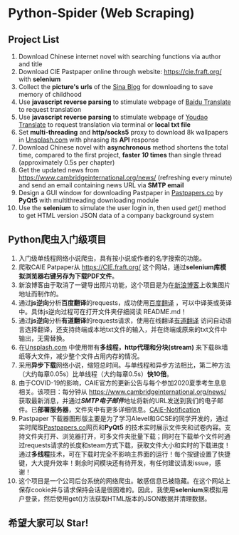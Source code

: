# Python-Spider (Web Scraping)

## Project List

1. Download Chinese internet novel with searching functions via author and title
2. Download CIE Pastpaper online through website: <https://cie.fraft.org/> with **selenium**
3. Collect the **picture's urls** of the [Sina Blog](http://blog.sina.com.cn/) for downloading to save memory of childhood
4. Use **javascript reverse parsing** to stimulate webpage of [Baidu Translate](https://fanyi.baidu.com) to request translation
5. Use **javascript reverse parsing** to stimulate webpage of [Youdao Translate](http://fanyi.youdao.com) to request translation via terminal or **local txt file**
6. Set **multi-threading** and **http/socks5** proxy to download 8k wallpapers in [Unsplash.com](https://www.unsplash.com) with phrasing its **API** response
7. Download Chinese novel with **asynchronous** method shortens the total time, compared to the first project, **faster *10* times** than single thread (approximately 0.5s per chapter)
8. Get the updated news from <https://www.cambridgeinternational.org/news/> (refreshing every minute) and send an email containing news URL via **SMTP email**
9. Design a GUI window for downloading Pastpaper in [Pastpapers.co](https://pastpapers.co) by **PyQt5** with multithreading downloading module
10. Use the **selenium** to simulate the user login in, then used *get()* method to get HTML version JSON data of a company background system

## Python爬虫入门级项目

1. 入门级单线程网络小说爬虫，具有按小说或作者的名字搜索的功能。
2. 爬取CAIE Patpaper从 <https://CIE.fraft.org/> 这个网站，通过**selenium库模拟浏览器右键另存为下载PDF文件**。
3. 新浪博客由于取消了一键导出照片功能，这个项目是为在[新浪博客](http://blog.sina.com.cn/)上收集图片地址而制作的。
4. 通过**js逆向**分析**百度翻译**的requests，成功使用[百度翻译](https://fanyi.baidu.com) ，可以中译英或英译中。具体js逆向过程可在打开文件夹仔细阅读 README.md！
5. 通过**js逆向**分析**有道翻译**的requests请求，使用在线翻译[有道翻译](http://fanyi.youdao.com) 访问自动语言选择翻译，还支持终端或本地txt文件的输入，并在终端或原来的txt文件中输出，无需替换。
6. 在[Unsplash.com](https://www.unsplash.com) 中使用带有**多线程，http代理和分块(stream)** 来下载8k墙纸等大文件，减少整个文件占用内存的情况。
7. 采用**异步下载**网络小说，缩短总时间。与单线程和异步方法相比，第二种方法（大约每章0.05s）比单线程（大约每章0.5s）**快10倍**。
8. 由于COVID-19的影响，CAIE官方的更新公告与每个参加2020夏季考生息息相关。该项目：每分钟从 <https://www.cambridgeinternational.org/news/> 获取最新消息，并通过***SMTP电子邮件***地址将新的URL发送到我们的电子邮件。已**部署服务器**，文件夹中有更多详细信息。[CAIE-Notification](https://github.com/YHPeter/Python-Web-Crawler/tree/master/CAIE-Notification-via-SMTP-Email)
9. Pastpaper 下载器图形版主要是为了学习Alevel和GCSE的同学开发的，通过实时爬取[Pastpapers.co](https://pastpapers.co)网页和**PyQt5** 的技术实时展示文件夹和试卷内容。支持文件夹打开、浏览器打开，可多文件夹批量下载；同时在下载单个文件时通过requests请求的长度和steam方式下载，获取文件大小和实时的下载进度！通过**多线程**技术，可在下载时完全不影响主界面的运行！每个按键设置了快捷键，大大提升效率！剩余时间模块还有待开发，有任何建议请发issue，感谢！
10. 这个项目是一个公司后台系统的网络爬虫。敏感信息已被隐藏。在这个网站上保存cookie并与请求保持会话是很困难的。因此，我使用**selenium**来模拟用户登录，然后使用get()方法获取HTML版本的JSON数据并清理数据。

## 希望大家可以 Star!
